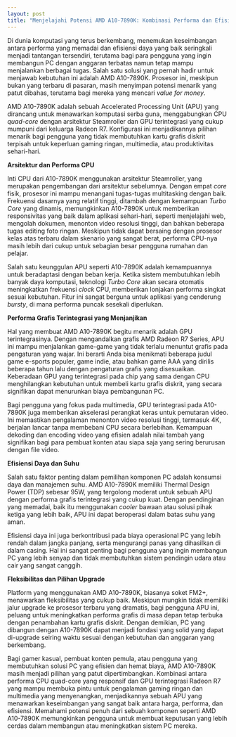 ```yaml
---
layout: post
title: "Menjelajahi Potensi AMD A10-7890K: Kombinasi Performa dan Efisiensi"
---
```


Di dunia komputasi yang terus berkembang, menemukan keseimbangan antara performa yang memadai dan efisiensi daya yang baik seringkali menjadi tantangan tersendiri, terutama bagi para pengguna yang ingin membangun PC dengan anggaran terbatas namun tetap mampu menjalankan berbagai tugas. Salah satu solusi yang pernah hadir untuk menjawab kebutuhan ini adalah AMD A10-7890K. Prosesor ini, meskipun bukan yang terbaru di pasaran, masih menyimpan potensi menarik yang patut dibahas, terutama bagi mereka yang mencari *value for money*.

AMD A10-7890K adalah sebuah Accelerated Processing Unit (APU) yang dirancang untuk menawarkan komputasi serba guna, menggabungkan CPU *quad-core* dengan arsitektur Steamroller dan GPU terintegrasi yang cukup mumpuni dari keluarga Radeon R7. Konfigurasi ini menjadikannya pilihan menarik bagi pengguna yang tidak membutuhkan kartu grafis diskrit terpisah untuk keperluan gaming ringan, multimedia, atau produktivitas sehari-hari.

**Arsitektur dan Performa CPU**

Inti CPU dari A10-7890K menggunakan arsitektur Steamroller, yang merupakan pengembangan dari arsitektur sebelumnya. Dengan empat *core* fisik, prosesor ini mampu menangani tugas-tugas multitasking dengan baik. Frekuensi dasarnya yang relatif tinggi, ditambah dengan kemampuan *Turbo Core* yang dinamis, memungkinkan A10-7890K untuk memberikan responsivitas yang baik dalam aplikasi sehari-hari, seperti menjelajahi web, mengolah dokumen, menonton video resolusi tinggi, dan bahkan beberapa tugas editing foto ringan. Meskipun tidak dapat bersaing dengan prosesor kelas atas terbaru dalam skenario yang sangat berat, performa CPU-nya masih lebih dari cukup untuk sebagian besar pengguna rumahan dan pelajar.

Salah satu keunggulan APU seperti A10-7890K adalah kemampuannya untuk beradaptasi dengan beban kerja. Ketika sistem membutuhkan lebih banyak daya komputasi, teknologi *Turbo Core* akan secara otomatis meningkatkan frekuensi *clock* CPU, memberikan lonjakan performa singkat sesuai kebutuhan. Fitur ini sangat berguna untuk aplikasi yang cenderung *bursty*, di mana performa puncak sesekali diperlukan.

**Performa Grafis Terintegrasi yang Menjanjikan**

Hal yang membuat AMD A10-7890K begitu menarik adalah GPU terintegrasinya. Dengan mengandalkan grafis AMD Radeon R7 Series, APU ini mampu menjalankan game-game yang tidak terlalu menuntut grafis pada pengaturan yang wajar. Ini berarti Anda bisa menikmati beberapa judul game e-sports populer, game indie, atau bahkan game AAA yang dirilis beberapa tahun lalu dengan pengaturan grafis yang disesuaikan. Keberadaan GPU yang terintegrasi pada chip yang sama dengan CPU menghilangkan kebutuhan untuk membeli kartu grafis diskrit, yang secara signifikan dapat menurunkan biaya pembangunan PC.

Bagi pengguna yang fokus pada multimedia, GPU terintegrasi pada A10-7890K juga memberikan akselerasi perangkat keras untuk pemutaran video. Ini memastikan pengalaman menonton video resolusi tinggi, termasuk 4K, berjalan lancar tanpa membebani CPU secara berlebihan. Kemampuan dekoding dan encoding video yang efisien adalah nilai tambah yang signifikan bagi para pembuat konten atau siapa saja yang sering berurusan dengan file video.

**Efisiensi Daya dan Suhu**

Salah satu faktor penting dalam pemilihan komponen PC adalah konsumsi daya dan manajemen suhu. AMD A10-7890K memiliki Thermal Design Power (TDP) sebesar 95W, yang tergolong moderat untuk sebuah APU dengan performa grafis terintegrasi yang cukup kuat. Dengan pendinginan yang memadai, baik itu menggunakan *cooler* bawaan atau solusi pihak ketiga yang lebih baik, APU ini dapat beroperasi dalam batas suhu yang aman.

Efisiensi daya ini juga berkontribusi pada biaya operasional PC yang lebih rendah dalam jangka panjang, serta mengurangi panas yang dihasilkan di dalam casing. Hal ini sangat penting bagi pengguna yang ingin membangun PC yang lebih senyap dan tidak membutuhkan sistem pendingin udara atau cair yang sangat canggih.

**Fleksibilitas dan Pilihan Upgrade**

Platform yang menggunakan AMD A10-7890K, biasanya soket FM2+, menawarkan fleksibilitas yang cukup baik. Meskipun mungkin tidak memiliki jalur upgrade ke prosesor terbaru yang dramatis, bagi pengguna APU ini, peluang untuk meningkatkan performa grafis di masa depan tetap terbuka dengan penambahan kartu grafis diskrit. Dengan demikian, PC yang dibangun dengan A10-7890K dapat menjadi fondasi yang solid yang dapat di-upgrade seiring waktu sesuai dengan kebutuhan dan anggaran yang berkembang.

Bagi gamer kasual, pembuat konten pemula, atau pengguna yang membutuhkan solusi PC yang efisien dan hemat biaya, AMD A10-7890K masih menjadi pilihan yang patut dipertimbangkan. Kombinasi antara performa CPU quad-core yang responsif dan GPU terintegrasi Radeon R7 yang mampu membuka pintu untuk pengalaman gaming ringan dan multimedia yang menyenangkan, menjadikannya sebuah APU yang menawarkan keseimbangan yang sangat baik antara harga, performa, dan efisiensi. Memahami potensi penuh dari sebuah komponen seperti AMD A10-7890K memungkinkan pengguna untuk membuat keputusan yang lebih cerdas dalam membangun atau meningkatkan sistem PC mereka.
